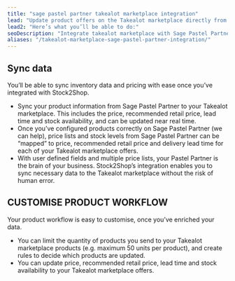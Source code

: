 ```yaml
---
title: "sage pastel partner takealot marketplace integration"
lead: "Update product offers on the Takealot marketplace directly from your Pastel Partner. Stock2Shop’s simple integration will streamline your operation by reducing duplicate data capture, and ensuring your product information on Takealot is up to date."
lead2: "Here’s what you’ll be able to do:"
seoDescription: "Integrate takealot marketplace with Sage Pastel Partner"
aliases: "/takealot-marketplace-sage-pastel-partner-integration/"
---
```


Sync data
---------

You’ll be able to sync inventory data and pricing with ease once you’ve integrated with Stock2Shop.

*   Sync your product information from Sage Pastel Partner to your Takealot marketplace. This includes the price, recommended retail price, lead time and stock availability, and can be updated near real time.
*   Once you’ve configured products correctly on Sage Pastel Partner (we can help), price lists and stock levels from Sage Pastel Partner can be “mapped” to price, recommended retail price and delivery lead time for each of your Takealot marketplace offers.
*   With user defined fields and multiple price lists, your Pastel Partner is the brain of your business. Stock2Shop’s integration enables you to sync necessary data to the Takealot marketplace without the risk of human error.

CUSTOMISE PRODUCT WORKFLOW
--------------------------

Your product workflow is easy to customise, once you’ve enriched your data.

*   You can limit the quantity of products you send to your Takealot marketplace products (e.g. maximum 50 units per product), and create rules to decide which products are updated.
*   You can update price, recommended retail price, lead time and stock availability to your Takealot marketplace offers.
